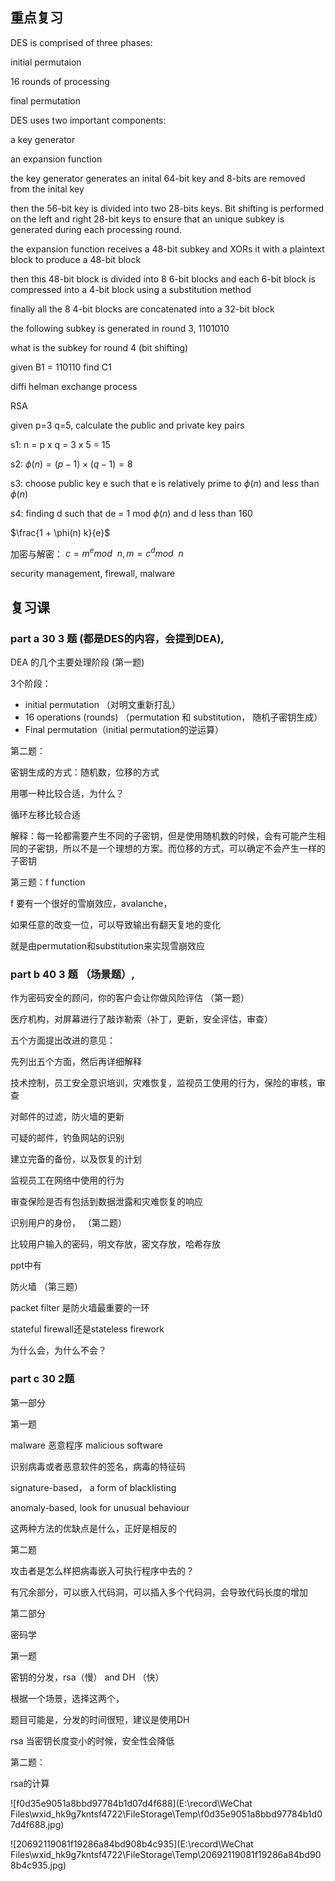 ## 重点复习

DES is comprised of three phases:

initial permutaion

16 rounds of processing

final permutation



DES uses two important components:

a key generator

an expansion function



the key generator generates an inital 64-bit key and 8-bits are removed from the inital key

then the  56-bit key is divided into two 28-bits keys. Bit shifting is performed on the left and right 28-bit keys to ensure that an unique subkey is generated during each processing round.

the expansion function receives a 48-bit subkey and XORs it with a plaintext block to produce a 48-bit block

then this 48-bit block is divided into 8 6-bit blocks and each 6-bit block is compressed into a 4-bit block using a substitution method

finally all the 8 4-bit blocks are concatenated into a 32-bit block





the following subkey is generated in round 3, 1101010

what is the subkey for round 4 (bit shifting)



given B1 = 110110 find C1



diffi helman exchange process



RSA

given p=3 q=5, calculate the public and private key pairs

s1: n = p x q = 3 x 5 = 15

s2:  $\phi(n) = (p-1) \times (q-1) = 8$

s3:  choose public key e such that e is relatively prime to $\phi(n)$ and less than $\phi(n)$

s4: finding d such that de = 1 mod $\phi(n)$  and d less than 160

$\frac{1 + \phi(n) k}{e}$



加密与解密： $c = m^e mod \ \ n,   m = c^d mod \ \ n$





security management, firewall,  malware





## 复习课

### part a 30 3 题 (都是DES的内容，会提到DEA), 

DEA 的几个主要处理阶段 (第一题)

3个阶段：

- initial permutation （对明文重新打乱）
- 16 operations (rounds) （permutation 和 substitution， 随机子密钥生成）
- Final permutation（initial permutation的逆运算）

第二题：

密钥生成的方式：随机数，位移的方式

用哪一种比较合适，为什么？

循环左移比较合适

解释：每一轮都需要产生不同的子密钥，但是使用随机数的时候，会有可能产生相同的子密钥，所以不是一个理想的方案。而位移的方式，可以确定不会产生一样的子密钥

第三题：f function

f 要有一个很好的雪崩效应，avalanche，

如果任意的改变一位，可以导致输出有翻天复地的变化

就是由permutation和substitution来实现雪崩效应 

### part b 40 3 题 （场景题）, 

作为密码安全的顾问，你的客户会让你做风险评估 （第一题）

医疗机构，对屏幕进行了敲诈勒索（补丁，更新，安全评估，审查）

五个方面提出改进的意见：

先列出五个方面，然后再详细解释

技术控制，员工安全意识培训，灾难恢复，监视员工使用的行为，保险的审核，审查

对邮件的过滤，防火墙的更新

可疑的邮件，钓鱼网站的识别

建立完备的备份，以及恢复的计划

监视员工在网络中使用的行为

审查保险是否有包括到数据泄露和灾难恢复的响应



识别用户的身份，   （第二题）

比较用户输入的密码，明文存放，密文存放，哈希存放

ppt中有



防火墙      （第三题）

packet filter 是防火墙最重要的一环

stateful firewall还是stateless firework

为什么会，为什么不会？





### part c 30 2题

第一部分

第一题

malware 恶意程序 malicious software

识别病毒或者恶意软件的签名，病毒的特征码

signature-based， a form of blacklisting

anomaly-based, look for unusual behaviour

这两种方法的优缺点是什么，正好是相反的

第二题

攻击者是怎么样把病毒嵌入可执行程序中去的？

有冗余部分，可以嵌入代码洞，可以插入多个代码洞，会导致代码长度的增加



第二部分

密码学

第一题

密钥的分发，rsa（慢） and DH （快）

根据一个场景，选择这两个，

题目可能是，分发的时间很短，建议是使用DH

rsa 当密钥长度变小的时候，安全性会降低



第二题：

rsa的计算





![f0d35e9051a8bbd97784b1d07d4f688](E:\record\WeChat Files\wxid_hk9g7kntsf4722\FileStorage\Temp\f0d35e9051a8bbd97784b1d07d4f688.jpg)

![20692119081f19286a84bd908b4c935](E:\record\WeChat Files\wxid_hk9g7kntsf4722\FileStorage\Temp\20692119081f19286a84bd908b4c935.jpg)






